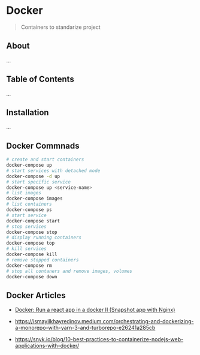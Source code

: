 # Docker
> Containers to standarize project

## About

...

## Table of Contents

...

## Installation

...

## Docker Commnads
```bash
# create and start containers
docker-compose up
# start services with detached mode
docker-compose -d up
# start specific service
docker-compose up <service-name>
# list images
docker-compose images
# list containers
docker-compose ps
# start service
docker-compose start
# stop services
docker-compose stop
# display running containers
docker-compose top
# kill services
docker-compose kill
# remove stopped containers
docker-compose rm
# stop all contaners and remove images, volumes
docker-compose down
```

## Docker Articles

- [Docker: Run a react app in a docker II (Snapshot app with Nginx)](https://www.bogotobogo.com/DevOps/Docker/Docker-React-App-2-SnapShot.php)

- https://ismayilkhayredinov.medium.com/orchestrating-and-dockerizing-a-monorepo-with-yarn-3-and-turborepo-e26241a285cb

- https://snyk.io/blog/10-best-practices-to-containerize-nodejs-web-applications-with-docker/

